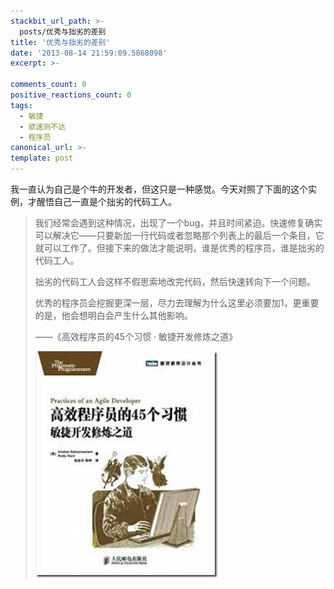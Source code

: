 ```yaml
---
stackbit_url_path: >-
  posts/优秀与拙劣的差别
title: '优秀与拙劣的差别'
date: '2013-08-14 21:59:09.5868098'
excerpt: >-
  
comments_count: 0
positive_reactions_count: 0
tags: 
  - 敏捷
  - 欲速则不达
  - 程序员
canonical_url: >-
template: post
---
```

<p>我一直认为自己是个牛的开发者，但这只是一种感觉。今天对照了下面的这个实例，才醒悟自己一直是个拙劣的代码工人。</p>  <blockquote>   <p>我们经常会遇到这种情况，出现了一个bug，并且时间紧迫。快速修复确实可以解决它——只要新加一行代码或者忽略那个列表上的最后一个条目，它就可以工作了。但接下来的做法才能说明，谁是优秀的程序员，谁是拙劣的代码工人。</p>    <p>拙劣的代码工人会这样不假思索地改完代码，然后快速转向下一个问题。</p>    <p>优秀的程序员会挖掘更深一层，尽力去理解为什么这里必须要加1，更重要的是，他会想明白会产生什么其他影响。</p>    <p>——《高效程序员的45个习惯 · 敏捷开发修炼之道》</p>    <p><a href="https://raw.githubusercontent.com/Jeff-Tian/blogengine.net/master/Source/BlogEngine/BlogEngine.NET/App_Data/files/image_649.png"><img title="《高效程序员的45个习惯 · 敏捷开发修炼之道》" style="border-top: 0px; border-right: 0px; background-image: none; border-bottom: 0px; padding-top: 0px; padding-left: 0px; border-left: 0px; display: inline; padding-right: 0px" border="0" alt="《高效程序员的45个习惯 · 敏捷开发修炼之道》" src="https://raw.githubusercontent.com/Jeff-Tian/blogengine.net/master/Source/BlogEngine/BlogEngine.NET/App_Data/files/image_thumb_337.png" width="291" height="362" /></a></p></blockquote>